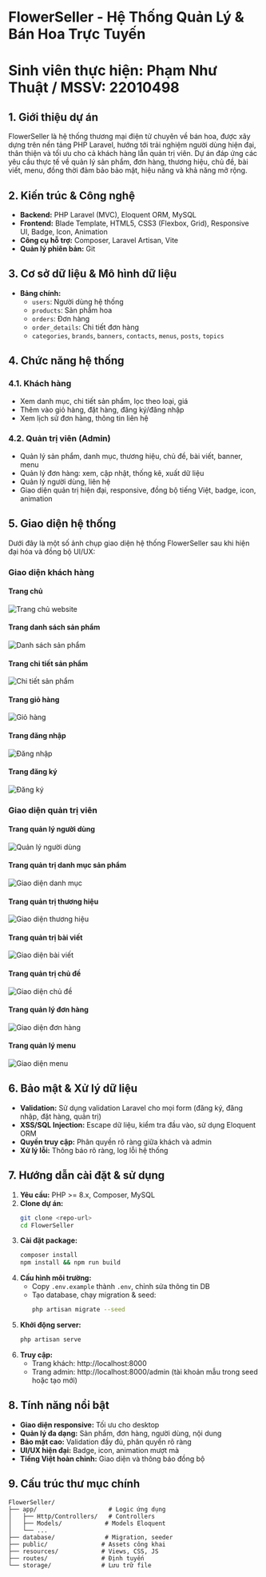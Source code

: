 # FlowerSeller - Hệ Thống Quản Lý & Bán Hoa Trực Tuyến
# Sinh viên thực hiện: Phạm Như Thuật / MSSV: 22010498

## 1. Giới thiệu dự án

FlowerSeller là hệ thống thương mại điện tử chuyên về bán hoa, được xây dựng trên nền tảng PHP Laravel, hướng tới trải nghiệm người dùng hiện đại, thân thiện và tối ưu cho cả khách hàng lẫn quản trị viên. Dự án đáp ứng các yêu cầu thực tế về quản lý sản phẩm, đơn hàng, thương hiệu, chủ đề, bài viết, menu, đồng thời đảm bảo bảo mật, hiệu năng và khả năng mở rộng.

## 2. Kiến trúc & Công nghệ

- **Backend:** PHP Laravel (MVC), Eloquent ORM, MySQL
- **Frontend:** Blade Template, HTML5, CSS3 (Flexbox, Grid), Responsive UI, Badge, Icon, Animation
- **Công cụ hỗ trợ:** Composer, Laravel Artisan, Vite
- **Quản lý phiên bản:** Git

## 3. Cơ sở dữ liệu & Mô hình dữ liệu

- **Bảng chính:**
  - `users`: Người dùng hệ thống
  - `products`: Sản phẩm hoa
  - `orders`: Đơn hàng
  - `order_details`: Chi tiết đơn hàng
  - `categories`, `brands`, `banners`, `contacts`, `menus`, `posts`, `topics`

## 4. Chức năng hệ thống

### 4.1. Khách hàng
- Xem danh mục, chi tiết sản phẩm, lọc theo loại, giá
- Thêm vào giỏ hàng, đặt hàng, đăng ký/đăng nhập
- Xem lịch sử đơn hàng, thông tin liên hệ

### 4.2. Quản trị viên (Admin)
- Quản lý sản phẩm, danh mục, thương hiệu, chủ đề, bài viết, banner, menu
- Quản lý đơn hàng: xem, cập nhật, thống kê, xuất dữ liệu
- Quản lý người dùng, liên hệ
- Giao diện quản trị hiện đại, responsive, đồng bộ tiếng Việt, badge, icon, animation

## 5. Giao diện hệ thống
Dưới đây là một số ảnh chụp giao diện hệ thống FlowerSeller sau khi hiện đại hóa và đồng bộ UI/UX:

### Giao diện khách hàng

#### Trang chủ
![Trang chủ website](public/images/screenshots/home.png)

#### Trang danh sách sản phẩm
![Danh sách sản phẩm](public/images/screenshots/products.png)

#### Trang chi tiết sản phẩm
![Chi tiết sản phẩm](public/images/screenshots/product-detail.png)

#### Trang giỏ hàng
![Giỏ hàng](public/images/screenshots/cart.png)

#### Trang đăng nhập
![Đăng nhập](public/images/screenshots/login.png)

#### Trang đăng ký
![Đăng ký](public/images/screenshots/register.png)

### Giao diện quản trị viên

#### Trang quản lý người dùng
![Quản lý người dùng](public/images/screenshots/admin-user-list.png)

#### Trang quản trị danh mục sản phẩm
![Giao diện danh mục](public/images/screenshots/admin-category.png)

#### Trang quản trị thương hiệu
![Giao diện thương hiệu](public/images/screenshots/admin-brand.png)

#### Trang quản trị bài viết
![Giao diện bài viết](public/images/screenshots/admin-post.png)

#### Trang quản trị chủ đề
![Giao diện chủ đề](public/images/screenshots/admin-topic.png)

#### Trang quản lý đơn hàng
![Giao diện đơn hàng](public/images/screenshots/admin-order.png)

#### Trang quản lý menu
![Giao diện menu](public/images/screenshots/admin-menu.png)

## 6. Bảo mật & Xử lý dữ liệu

- **Validation:** Sử dụng validation Laravel cho mọi form (đăng ký, đăng nhập, đặt hàng, quản trị)
- **XSS/SQL Injection:** Escape dữ liệu, kiểm tra đầu vào, sử dụng Eloquent ORM
- **Quyền truy cập:** Phân quyền rõ ràng giữa khách và admin
- **Xử lý lỗi:** Thông báo rõ ràng, log lỗi hệ thống

## 7. Hướng dẫn cài đặt & sử dụng

1. **Yêu cầu:** PHP >= 8.x, Composer, MySQL
2. **Clone dự án:**
   ```bash
   git clone <repo-url>
   cd FlowerSeller
   ```
3. **Cài đặt package:**
   ```bash
   composer install
   npm install && npm run build
   ```
4. **Cấu hình môi trường:**
   - Copy `.env.example` thành `.env`, chỉnh sửa thông tin DB
   - Tạo database, chạy migration & seed:
     ```bash
     php artisan migrate --seed
     ```
5. **Khởi động server:**
   ```bash
   php artisan serve
   ```
6. **Truy cập:**
   - Trang khách: http://localhost:8000
   - Trang admin: http://localhost:8000/admin (tài khoản mẫu trong seed hoặc tạo mới)

## 8. Tính năng nổi bật

- **Giao diện responsive:** Tối ưu cho desktop
- **Quản lý đa dạng:** Sản phẩm, đơn hàng, người dùng, nội dung
- **Bảo mật cao:** Validation đầy đủ, phân quyền rõ ràng
- **UI/UX hiện đại:** Badge, icon, animation mượt mà
- **Tiếng Việt hoàn chỉnh:** Giao diện và thông báo đồng bộ

## 9. Cấu trúc thư mục chính

```
FlowerSeller/
├── app/                    # Logic ứng dụng
│   ├── Http/Controllers/   # Controllers
│   ├── Models/            # Models Eloquent
│   └── ...
├── database/              # Migration, seeder
├── public/               # Assets công khai
├── resources/            # Views, CSS, JS
├── routes/               # Định tuyến
└── storage/              # Lưu trữ file
```